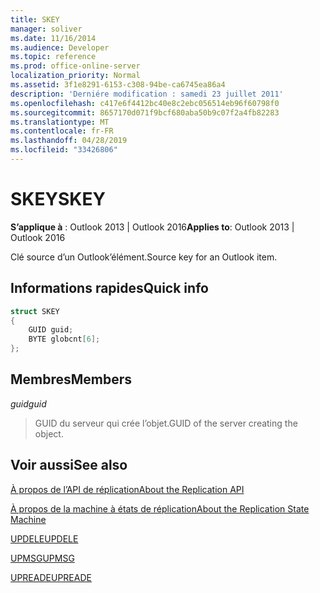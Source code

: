 ```yaml
---
title: SKEY
manager: soliver
ms.date: 11/16/2014
ms.audience: Developer
ms.topic: reference
ms.prod: office-online-server
localization_priority: Normal
ms.assetid: 3f1e8291-6153-c308-94be-ca6745ea86a4
description: 'Derniére modification : samedi 23 juillet 2011'
ms.openlocfilehash: c417e6f4412bc40e8c2ebc056514eb96f60798f0
ms.sourcegitcommit: 8657170d071f9bcf680aba50b9c07f2a4fb82283
ms.translationtype: MT
ms.contentlocale: fr-FR
ms.lasthandoff: 04/28/2019
ms.locfileid: "33426806"
---
```

# <a name="skey"></a><span data-ttu-id="534f1-103">SKEY</span><span class="sxs-lookup"><span data-stu-id="534f1-103">SKEY</span></span>

  
  
<span data-ttu-id="534f1-104">**S’applique à** : Outlook 2013 | Outlook 2016</span><span class="sxs-lookup"><span data-stu-id="534f1-104">**Applies to**: Outlook 2013 | Outlook 2016</span></span> 
  
<span data-ttu-id="534f1-105">Clé source d’un Outlook’élément.</span><span class="sxs-lookup"><span data-stu-id="534f1-105">Source key for an Outlook item.</span></span>
  
## <a name="quick-info"></a><span data-ttu-id="534f1-106">Informations rapides</span><span class="sxs-lookup"><span data-stu-id="534f1-106">Quick info</span></span>

```cpp
struct SKEY 
{ 
    GUID guid; 
    BYTE globcnt[6]; 
};
```

## <a name="members"></a><span data-ttu-id="534f1-107">Membres</span><span class="sxs-lookup"><span data-stu-id="534f1-107">Members</span></span>

 <span data-ttu-id="534f1-108">_guid_</span><span class="sxs-lookup"><span data-stu-id="534f1-108">_guid_</span></span>
  
> <span data-ttu-id="534f1-109">GUID du serveur qui crée l’objet.</span><span class="sxs-lookup"><span data-stu-id="534f1-109">GUID of the server creating the object.</span></span>
    
## <a name="see-also"></a><span data-ttu-id="534f1-110">Voir aussi</span><span class="sxs-lookup"><span data-stu-id="534f1-110">See also</span></span>



[<span data-ttu-id="534f1-111">À propos de l’API de réplication</span><span class="sxs-lookup"><span data-stu-id="534f1-111">About the Replication API</span></span>](about-the-replication-api.md)
  
[<span data-ttu-id="534f1-112">À propos de la machine à états de réplication</span><span class="sxs-lookup"><span data-stu-id="534f1-112">About the Replication State Machine</span></span>](about-the-replication-state-machine.md)
  
[<span data-ttu-id="534f1-113">UPDELE</span><span class="sxs-lookup"><span data-stu-id="534f1-113">UPDELE</span></span>](updele.md)
  
[<span data-ttu-id="534f1-114">UPMSG</span><span class="sxs-lookup"><span data-stu-id="534f1-114">UPMSG</span></span>](upmsg.md)
  
[<span data-ttu-id="534f1-115">UPREADE</span><span class="sxs-lookup"><span data-stu-id="534f1-115">UPREADE</span></span>](upreade.md)

